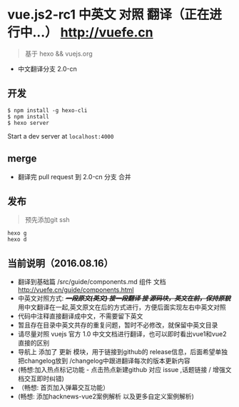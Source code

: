 # vue.js2-rc1 中英文 对照 翻译（正在进行中...） http://vuefe.cn

> 基于 hexo && vuejs.org

- 中文翻译分支 2.0-cn

## 开发

```
$ npm install -g hexo-cli
$ npm install
$ hexo server
```

Start a dev server at `localhost:4000`

## merge

- 翻译完 pull request 到 2.0-cn 分支 合并

## 发布

> 预先添加git ssh

```
hexo g
hexo d
```

## 当前说明（2016.08.16）

*  翻译到基础篇 /src/guide/components.md  组件 文档 http://vuefe.cn/guide/components.html
*  中英文对照方式: ***~~一段原文(英文) 接一段翻译 接 源码块，英文在前，保持原貌~~***   用中文翻译在一起,英文原文在后的方式进行，方便后面实现左右中英文对照
*  代码中注释直接翻译成中文，不需要留下英文
*  暂且存在目录中英文共存的重复问题，暂时不必修改，就保留中英文目录
*  请尽量对照 vuejs 官方 1.0 中文文档进行翻译，也可以即时看出vue1和vue2直接的区别
*  导航上 添加了 更新 模块，用于链接到github的 release信息，后面希望单独把changelog放到 /changelog中跟进翻译每次的版本更新内容
*  (畅想:加入热点标记功能 - 点击热点新建github 对应 issue ,话题链接 / 增强文档交互即时纠错)
* （畅想: 首页加入弹幕交互功能）
*  (畅想: 添加hacknews-vue2案例解析 以及更多自定义案例解析)
